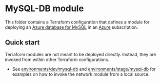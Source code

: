 # MySQL-DB module

This folder contains a Terraform configuration that defines a module for deploying an [Azure database for MySQL](https://docs.microsoft.com/en-ca/azure/mysql/overview) in an [Azure](https://azure.microsoft.com/free) subscription.

## Quick start

Terraform modules are not meant to be deployed directly. Instead, they are invoked from within other Terraform configurations. 
* See [environments/dev/mysql-db](../environments/dev/mysql-db) and [environments/stage/mysql-db](../environments/stage/mysql-db) for examples on how to invoke the network module from a local source.
